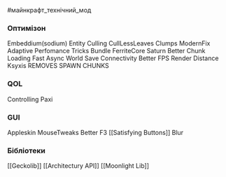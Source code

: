 #майнкрафт_технічний_мод 

### Оптимізон
Embeddium(sodium)
Entity Culling
CullLessLeaves
Clumps
ModernFix
Adaptive Perfomance Tricks Bundle
FerriteCore
Saturn
Better Chunk Loading
Fast Async World Save
Connectivity
Better FPS Render Distance
Ksyxis REMOVES SPAWN CHUNKS

### QOL

Controlling
Paxi
### GUI
Appleskin
MouseTweaks
Better F3
[[Satisfying Buttons]]
Blur


### Бібліотеки

[[Geckolib]]
[[Architectury API]]
[[Moonlight Lib]]
